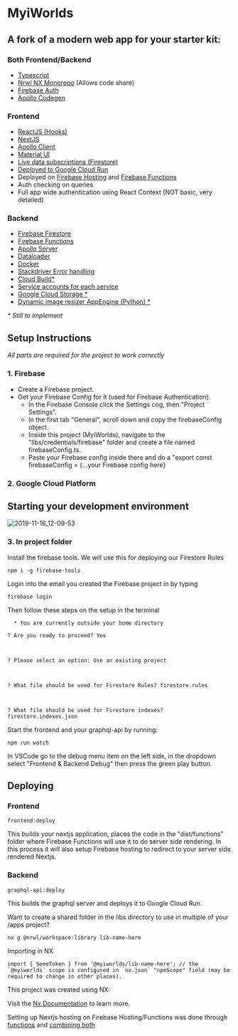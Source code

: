 # MyiWorlds

## A fork of a modern web app for your starter kit:

### Both Frontend/Backend
- [Typescript](https://www.typescriptlang.org/)
- [Nrwl NX Monorepo](https://nx.dev/react) (Allows code share)
- [Firebase Auth](https://firebase.google.com/products/auth/)
- [Apollo Codegen](https://graphql-code-generator.com/)

### Frontend
- [ReactJS (Hooks)](https://reactjs.org/)
- [NextJS](https://nextjs.org/)
- [Apollo Client](https://www.apollographql.com/docs/react/)
- [Material UI](https://material-ui.com/)
- [Live data subscriptions (Firestore)](https://firebase.google.com/docs/firestore/query-data/listen)
- [Deployed to Google Cloud Run](https://cloud.google.com/run/)
- Deployed on [Firebase Hosting](https://firebase.google.com/products/hosting) and [Firebase Functions](https://firebase.google.com/products/functions/)
- Auth checking on queries
- Full app wide authentication using React Context (NOT basic, very detailed)

### Backend
- [Firebase Firestore](https://firebase.google.com/products/firestore/)
- [Firebase Functions](https://firebase.google.com/products/functions/)
- [Apollo Server](https://www.apollographql.com/docs/apollo-server/)
- [Dataloader](https://github.com/graphql/dataloader)
- [Docker](https://www.docker.com/)
- [Stackdriver Error handling](https://cloud.google.com/stackdriver/)
- [Cloud Build*](https://cloud.google.com/cloud-build/)
- [Service accounts for each service](https://cloud.google.com/compute/docs/access/service-accounts)
- [Google Cloud Storage *](https://cloud.google.com/storage/)
- [Dynamic image resizer AppEngine (Python) *](https://medium.com/google-cloud/uploading-resizing-and-serving-images-with-google-cloud-platform-ca9631a2c556)

<i>\* Still to implement</i>

## Setup Instructions
*All parts are required for the project to work correctly*

### 1. Firebase
- Create a Firebase project.
- Get your Firebase Config for it (used for Firebase Authentication).
  - In the Firebase Console click the Settings cog, then "Project Settings".
  - In the first tab "General", scroll down and copy the firebaseConfig object.
  - Inside this project (MyiWorlds), navigate to the "libs/credentials/firebase" folder and create a file named firebaseConfig.ts.
  - Paste your Firebase config inside there and do a "export const firebaseConfig = {...your Firebase config here}

### 2. Google Cloud Platform

## Starting your development environment
![2019-11-16_12-09-53](https://user-images.githubusercontent.com/15203899/68998648-234c9b00-086a-11ea-950e-d68f2378e1df.gif)


### 3. In project folder

Install the firebase tools.  We will use this for deploying our Firestore Rules
```
npm i -g firebase-tools
```

Login into the email you created the Firebase project in by typing 
```
firebase login
```
Then follow these steps on the setup in the terminal

```
  * You are currently outside your home directory

? Are you ready to proceed? Yes



? Please select an option: Use an existing project



? What file should be used for Firestore Rules? firestore.rules



? What file should be used for Firestore indexes? firestore.indexes.json
```

Start the frontend and your graphql-api by running:

```npm run watch```

In VSCode go to the debug menu item on the left side, in the dropdown select "Frontend & Backend Debug" then press the green play button.

## Deploying

### Frontend
```
frontend:deploy
```
This builds your nextjs application, places the code in the "dist/functions" folder where Firebase Functions will use it to do server side rendering.  In this process it will also setup Firebase hosting to redirect to your server side rendered Nextjs.

### Backend
```
graphql-api:deploy
```
This builds the graphql server and deploys it to Google Cloud Run.


<!-- Not setup yet -->
<!-- ## Enable Cloud Build
Go to `https://console.cloud.google.com/cloud-build` and enable the API

Set it up to your GitHub account or wherever you host it -->


Want to create a shared folder in the libs directory to use in multiple of your /apps project?
```
nx g @nrwl/workspace:library lib-name-here
```

Importing in NX
```
import { SomeToken } from '@myiworlds/lib-name-here'; // the `@myiworlds` scope is configured in `nx.json` "npmScope" field (may be required to change in other places).
```


This project was created using NX:

Visit the [Nx Documentation](https://nx.dev) to learn more.


Setting up Nextjs hosting on Firebase Hosting/Functions was done through [functions](https://medium.com/mean-fire/nx-nrwl-firebase-functions-98f96f514055) and [combining both](https://github.com/zeit/next.js/tree/canary/examples/with-firebase-hosting)

